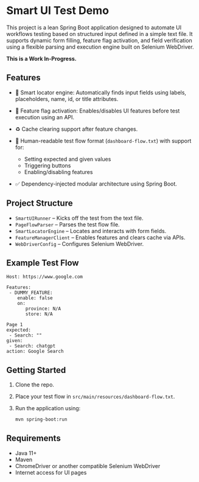 # Smart UI Test Demo

This project is a lean Spring Boot application designed to automate UI workflows testing based on structured input defined in a simple text file. It supports dynamic form filling, feature flag activation, and field verification using a flexible parsing and execution engine built on Selenium WebDriver.

**This is a Work In-Progress.**

## Features

* 🧠 Smart locator engine: Automatically finds input fields using labels, placeholders, name, id, or title attributes.
* 🔧 Feature flag activation: Enables/disables UI features before test execution using an API.
* ♻️ Cache clearing support after feature changes.
* 📄 Human-readable test flow format (`dashboard-flow.txt`) with support for:

    * Setting expected and given values
    * Triggering buttons
    * Enabling/disabling features
* ✅ Dependency-injected modular architecture using Spring Boot.

## Project Structure

* `SmartUIRunner` – Kicks off the test from the text file.
* `PageFlowParser` – Parses the test flow file.
* `SmartLocatorEngine` – Locates and interacts with form fields.
* `FeatureManagerClient` – Enables features and clears cache via APIs.
* `WebDriverConfig` – Configures Selenium WebDriver.

## Example Test Flow

```text
Host: https://www.google.com

Features:
 - DUMMY_FEATURE:
    enable: false
    on:
       province: N/A
       store: N/A

Page 1
expected:
 - Search: ""
given:
 - Search: chatgpt
action: Google Search
```

## Getting Started

1. Clone the repo.
2. Place your test flow in `src/main/resources/dashboard-flow.txt`.
3. Run the application using:

   ```bash
   mvn spring-boot:run
   ```

## Requirements

* Java 11+
* Maven
* ChromeDriver or another compatible Selenium WebDriver
* Internet access for UI pages
